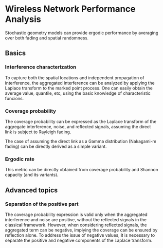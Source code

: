 # Wireless Network Performance Analysis  
Stochastic geometry models can provide ergodic performance by averaging over both fading and spatial randomness.

## Basics
### Interference characterization
To capture both the spatial locations and independent propagation of interference,
the aggregated interference can be analyzed by applying the Laplace transform to the marked point process. One can easily obtain the average value, quantile, etc, using the basic knowledge of characteristic funcions. 

### Coverage probability
The coverage probability can be expressed as the Laplace transform of the aggregate interference, noise, and reflected signals, assuming the direct link is subject to Rayleigh fading.

The case of assuming the direct link as a Gamma distribution (Nakagami-m fading) can be directly derived as a simple variant.

### Ergodic rate
This metric can be directly obtained from coverage probability and Shannon capacity (and its variants).

## Advanced topics 

### Separation of the positive part
The coverage probability expression is valid only when the aggregated interference and noise are positive, without the reflected signals in the classical framework. However, when considering reflected signals, the aggregated term can be negative, implying the coverage can be ensured by reflection alone. To address the issue of negative values, it is necessary to separate the positive and negative components of the Laplace transform.